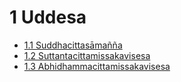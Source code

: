 # 1 Uddesa

* [1.1 Suddhacittasāmañña](1/1.1.md)
* [1.2 Suttantacittamissakavisesa](1/1.2.md)
* [1.3 Abhidhammacittamissakavisesa](1/1.3.md)
